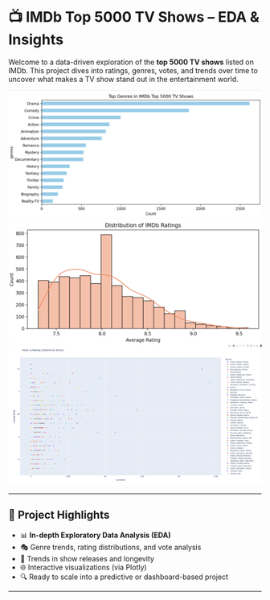 # 📺 IMDb Top 5000 TV Shows – EDA & Insights

Welcome to a data-driven exploration of the **top 5000 TV shows** listed on IMDb. This project dives into ratings, genres, votes, and trends over time to uncover what makes a TV show stand out in the entertainment world.

![Genres Distribution](assets/81.png)
![DIstribution of imdb Rating](assets/82.png)
![Votes vs Ratings](assets/83.png)

---

## 📌 Project Highlights

- 📊 **In-depth Exploratory Data Analysis (EDA)**
- 🎭 Genre trends, rating distributions, and vote analysis
- 📅 Trends in show releases and longevity
- 🌐 Interactive visualizations (via Plotly)
- 🔍 Ready to scale into a predictive or dashboard-based project

---


